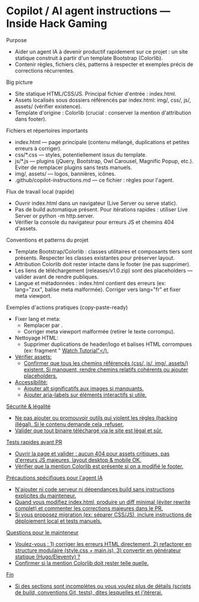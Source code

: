 # Copilot / AI agent instructions — Inside Hack Gaming

Purpose
- Aider un agent IA à devenir productif rapidement sur ce projet : un site statique construit à partir d'un template Bootstrap (Colorlib).
- Contenir règles, fichiers clés, patterns à respecter et exemples précis de corrections récurrentes.

Big picture
- Site statique HTML/CSS/JS. Principal fichier d'entrée : index.html.
- Assets localisés sous dossiers référencés par index.html: img/, css/, js/, assets/ (vérifier existence).
- Template d'origine : Colorlib (crucial : conserver la mention d'attribution dans footer).

Fichiers et répertoires importants
- index.html — page principale (contenu mélangé, duplications et petites erreurs à corriger).
- css/*.css — styles, potentiellement issus du template.
- js/*.js — plugins (jQuery, Bootstrap, Owl Carousel, Magnific Popup, etc.). Eviter de remplacer plugins sans tests manuels.
- img/, assets/ — logos, bannières, icônes.
- .github/copilot-instructions.md — ce fichier : règles pour l'agent.

Flux de travail local (rapide)
- Ouvrir index.html dans un navigateur (Live Server ou serve static).
- Pas de build automatique présent. Pour itérations rapides : utiliser Live Server or python -m http.server.
- Vérifier la console du navigateur pour erreurs JS et chemins 404 d'assets.

Conventions et patterns du projet
- Template Bootstrap/Colorlib : classes utilitaires et composants tiers sont présents. Respecter les classes existantes pour préserver layout.
- Attribution Colorlib doit rester intacte dans le footer (ne pas supprimer).
- Les liens de téléchargement (releases/v1.0.zip) sont des placeholders — valider avant de rendre publiques.
- Langue et métadonnées : index.html contient des erreurs (ex: lang="zxx", balise meta malformée). Corriger vers lang="fr" et fixer meta viewport.

Exemples d'actions pratiques (copy-paste-ready)
- Fixer lang et meta:
  - Remplacer <html lang="zxx"> par <html lang="fr">.
  - Corriger meta viewport malformée (retirer le texte corrompu).
- Nettoyage HTML:
  - Supprimer duplications de header/logo et balises HTML corrompues (ex: fragment " <a href="#" class="btn_1">Watch Tutorial"</).
- Vérifier assets:
  - Confirmer que tous les chemins référencés (css/, js/, img/, assets/) existent. Si manquent, rendre chemins relatifs cohérents ou ajouter placeholders.
- Accessibilité:
  - Ajouter alt significatifs aux images si manquants.
  - Ajouter aria-labels sur éléments interactifs si utile.

Sécurité & légalité
- Ne pas ajouter ou promouvoir outils qui violent les règles (hacking illégal). Si le contenu demande cela, refuser.
- Valider que tout binaire téléchargé via le site est légal et sûr.

Tests rapides avant PR
- Ouvrir la page et valider : aucun 404 pour assets critiques, pas d'erreurs JS majeures, layout desktop & mobile OK.
- Vérifier que la mention Colorlib est présente si on a modifié le footer.

Précautions spécifiques pour l'agent IA
- N'ajouter ni code serveur ni dépendances build sans instructions explicites du mainteneur.
- Quand vous modifiez index.html, produire un diff minimal (éviter rewrite complet) et commenter les corrections majeures dans le PR.
- Si vous proposez migration (ex: séparer CSS/JS), inclure instructions de déploiement local et tests manuels.

Questions pour le mainteneur
- Voulez-vous : 1) corriger les erreurs HTML directement, 2) refactorer en structure modulaire (style.css + main.js), 3) convertir en générateur statique (Hugo/Eleventy) ?
- Confirmer si la mention Colorlib doit rester telle quelle.

Fin
- Si des sections sont incomplètes ou vous voulez plus de détails (scripts de build, conventions Git, tests), dites lesquelles et j'itérerai.
